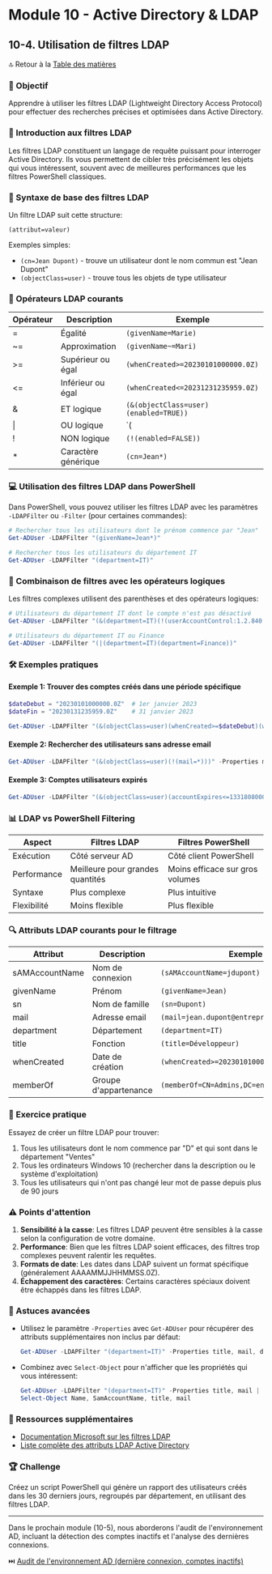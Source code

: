 # Module 10 - Active Directory & LDAP
## 10-4. Utilisation de filtres LDAP

🔝 Retour à la [Table des matières](/SOMMAIRE.md)

### 🎯 Objectif
Apprendre à utiliser les filtres LDAP (Lightweight Directory Access Protocol) pour effectuer des recherches précises et optimisées dans Active Directory.

### 📘 Introduction aux filtres LDAP

Les filtres LDAP constituent un langage de requête puissant pour interroger Active Directory. Ils vous permettent de cibler très précisément les objets qui vous intéressent, souvent avec de meilleures performances que les filtres PowerShell classiques.

### 🔎 Syntaxe de base des filtres LDAP

Un filtre LDAP suit cette structure:
```
(attribut=valeur)
```

Exemples simples:
- `(cn=Jean Dupont)` - trouve un utilisateur dont le nom commun est "Jean Dupont"
- `(objectClass=user)` - trouve tous les objets de type utilisateur

### 🧩 Opérateurs LDAP courants

| Opérateur | Description | Exemple |
|-----------|-------------|---------|
| = | Égalité | `(givenName=Marie)` |
| ~= | Approximation | `(givenName~=Mari)` |
| >= | Supérieur ou égal | `(whenCreated>=20230101000000.0Z)` |
| <= | Inférieur ou égal | `(whenCreated<=20231231235959.0Z)` |
| & | ET logique | `(&(objectClass=user)(enabled=TRUE))` |
| \| | OU logique | `(|(department=IT)(department=Finance))` |
| ! | NON logique | `(!(enabled=FALSE))` |
| * | Caractère générique | `(cn=Jean*)` |

### 💻 Utilisation des filtres LDAP dans PowerShell

Dans PowerShell, vous pouvez utiliser les filtres LDAP avec les paramètres `-LDAPFilter` ou `-Filter` (pour certaines commandes):

```powershell
# Rechercher tous les utilisateurs dont le prénom commence par "Jean"
Get-ADUser -LDAPFilter "(givenName=Jean*)"

# Rechercher tous les utilisateurs du département IT
Get-ADUser -LDAPFilter "(department=IT)"
```

### 🔄 Combinaison de filtres avec les opérateurs logiques

Les filtres complexes utilisent des parenthèses et des opérateurs logiques:

```powershell
# Utilisateurs du département IT dont le compte n'est pas désactivé
Get-ADUser -LDAPFilter "(&(department=IT)(!(userAccountControl:1.2.840.113556.1.4.803:=2)))"

# Utilisateurs du département IT ou Finance
Get-ADUser -LDAPFilter "(|(department=IT)(department=Finance))"
```

### 🛠️ Exemples pratiques

#### Exemple 1: Trouver des comptes créés dans une période spécifique
```powershell
$dateDebut = "20230101000000.0Z"  # 1er janvier 2023
$dateFin = "20230131235959.0Z"    # 31 janvier 2023

Get-ADUser -LDAPFilter "(&(objectClass=user)(whenCreated>=$dateDebut)(whenCreated<=$dateFin))"
```

#### Exemple 2: Rechercher des utilisateurs sans adresse email
```powershell
Get-ADUser -LDAPFilter "(&(objectClass=user)(!(mail=*)))" -Properties mail
```

#### Exemple 3: Comptes utilisateurs expirés
```powershell
Get-ADUser -LDAPFilter "(&(objectClass=user)(accountExpires<=133180800000000000))" -Properties accountExpires
```

### 📊 LDAP vs PowerShell Filtering

| Aspect | Filtres LDAP | Filtres PowerShell |
|--------|--------------|-------------------|
| Exécution | Côté serveur AD | Côté client PowerShell |
| Performance | Meilleure pour grandes quantités | Moins efficace sur gros volumes |
| Syntaxe | Plus complexe | Plus intuitive |
| Flexibilité | Moins flexible | Plus flexible |

### 🔍 Attributs LDAP courants pour le filtrage

| Attribut | Description | Exemple |
|----------|-------------|---------|
| sAMAccountName | Nom de connexion | `(sAMAccountName=jdupont)` |
| givenName | Prénom | `(givenName=Jean)` |
| sn | Nom de famille | `(sn=Dupont)` |
| mail | Adresse email | `(mail=jean.dupont@entreprise.com)` |
| department | Département | `(department=IT)` |
| title | Fonction | `(title=Développeur)` |
| whenCreated | Date de création | `(whenCreated>=20230101000000.0Z)` |
| memberOf | Groupe d'appartenance | `(memberOf=CN=Admins,DC=entreprise,DC=com)` |

### 📝 Exercice pratique

Essayez de créer un filtre LDAP pour trouver:
1. Tous les utilisateurs dont le nom commence par "D" et qui sont dans le département "Ventes"
2. Tous les ordinateurs Windows 10 (rechercher dans la description ou le système d'exploitation)
3. Tous les utilisateurs qui n'ont pas changé leur mot de passe depuis plus de 90 jours

### ⚠️ Points d'attention

1. **Sensibilité à la casse**: Les filtres LDAP peuvent être sensibles à la casse selon la configuration de votre domaine.
2. **Performance**: Bien que les filtres LDAP soient efficaces, des filtres trop complexes peuvent ralentir les requêtes.
3. **Formats de date**: Les dates dans LDAP suivent un format spécifique (généralement AAAAMMJJHHMMSS.0Z).
4. **Échappement des caractères**: Certains caractères spéciaux doivent être échappés dans les filtres LDAP.

### 🌟 Astuces avancées

- Utilisez le paramètre `-Properties` avec `Get-ADUser` pour récupérer des attributs supplémentaires non inclus par défaut:
  ```powershell
  Get-ADUser -LDAPFilter "(department=IT)" -Properties title, mail, department
  ```

- Combinez avec `Select-Object` pour n'afficher que les propriétés qui vous intéressent:
  ```powershell
  Get-ADUser -LDAPFilter "(department=IT)" -Properties title, mail |
  Select-Object Name, SamAccountName, title, mail
  ```

### 🔗 Ressources supplémentaires

- [Documentation Microsoft sur les filtres LDAP](https://learn.microsoft.com/fr-fr/windows/win32/adsi/search-filter-syntax)
- [Liste complète des attributs LDAP Active Directory](https://learn.microsoft.com/fr-fr/windows/win32/adschema/attributes-all)

### 🏆 Challenge

Créez un script PowerShell qui génère un rapport des utilisateurs créés dans les 30 derniers jours, regroupés par département, en utilisant des filtres LDAP.

---

Dans le prochain module (10-5), nous aborderons l'audit de l'environnement AD, incluant la détection des comptes inactifs et l'analyse des dernières connexions.

⏭️ [Audit de l'environnement AD (dernière connexion, comptes inactifs)](/09-active-directory/05-audit-ad.md)
